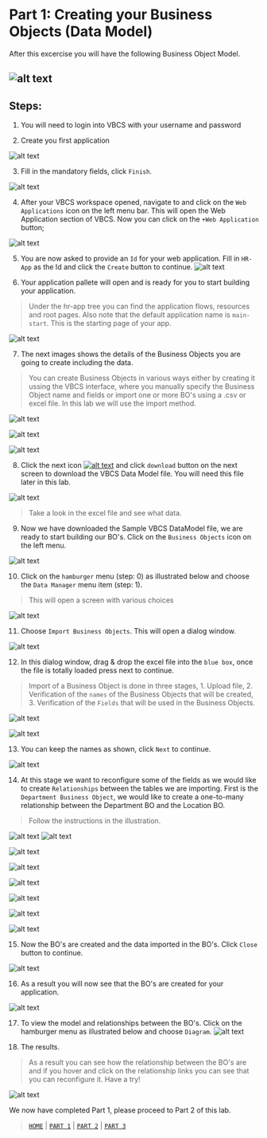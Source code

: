 # Part 1: Creating your Business Objects (Data Model)
After this excercise you will have the following Business Object Model.

![alt text](../resources/images/bo/BO-new.png "Logo Title Text 1")
----
## Steps:
1. You will need to login into VBCS with your username and password

2. Create you first application

![alt text](../resources/images/bo/1.png "Logo Title Text 1")

3. Fill in the mandatory fields, click `Finish`.

![alt text](../resources/images/bo/2.png "Logo Title Text 1")

4. After your VBCS workspace opened, navigate to and click on the `Web Applications` icon on the left menu bar. This will open the Web Application section of VBCS. Now you can click on the `+Web Application` button; 

![alt text](../resources/images/bo/3.png "Logo Title Text 1")

5. You are now asked to provide an `Id` for your web application. Fill in `HR-App` as the Id and click the `Create` button to continue.
![alt text](../resources/images/bo/4.png "Logo Title Text 1")

6. Your application pallete will open and is ready for you to start building your application.
> Under the hr-app tree you can find the application flows, resources and root pages. Also note that the default application name is `main-start`. This is the starting page of your app.

![alt text](../resources/images/bo/9.png "Logo Title Text 1")

7. The next images shows the details of the Business Objects you are going to create including the data. 

> You can create Business Objects in various ways either by creating it ussing the VBCS interface, where you manually specify the Business Object name and fields or import one or more BO's using a .csv or excel file. In this lab we will use the import method.

![alt text](../resources/images/bo/5-new.png "Logo Title Text 1")

![alt text](../resources/images/bo/6-new.png "Logo Title Text 1")

![alt text](../resources/images/bo/7-new.png "Logo Title Text 1")

8. Click the next icon <a href="../resources/materials/Sample-VBCS-DataModel.xlsx">![alt text](../resources/images/bo/8.png "Logo Title Text 1")</a> and click `download` button on the next screen to download the VBCS Data Model file. You will need this file later in this lab.

![alt text](../resources/images/bo/8-A.png "Logo Title Text 1")

> Take a look in the excel file and see what data.

9. Now we have downloaded the Sample VBCS DataModel file, we are ready to start building our BO's. Click on the `Business Objects` icon on the left menu.

![alt text](../resources/images/bo/10.png "Logo Title Text 1")

10. Click on the `hamburger` menu (step: 0) as illustrated below and choose the `Data Manager` menu item (step: 1).

> This will open a screen with various choices

![alt text](../resources/images/bo/11.png "Logo Title Text 1")

11. Choose `Import Business Objects`. This will open a dialog window.

![alt text](../resources/images/bo/12.png "Logo Title Text 1")

12. In this dialog window, drag & drop the excel file into the `blue box`, once the file is totally loaded press next to continue.
> Import of a Business Object is done in three stages, 1. Upload file, 2. Verification of the `names` of the Business Objects that will be created, 3. Verification of the `Fields` that will be used in the Business Objects.

![alt text](../resources/images/bo/13.png "Logo Title Text 1")

![alt text](../resources/images/bo/14.png "Logo Title Text 1")

13. You can keep the names as shown, click `Next` to continue.

![alt text](../resources/images/bo/15.png "Logo Title Text 1")

14. At this stage we want to reconfigure some of the fields as we would like to create `Relationships` between the tables we are importing. First is the `Department Business Object`, we would like to create a one-to-many relationship between the Department BO and the Location BO.

> Follow the instructions in the illustration.

![alt text](../resources/images/bo/16.png "Logo Title Text 1")
![alt text](../resources/images/bo/16A.png "Logo Title Text 1")

![alt text](../resources/images/bo/16B.png "Logo Title Text 1")

![alt text](../resources/images/bo/16C.png "Logo Title Text 1")

![alt text](../resources/images/bo/16D.png "Logo Title Text 1")

![alt text](../resources/images/bo/17.png "Logo Title Text 1")

![alt text](../resources/images/bo/18.png "Logo Title Text 1")

![alt text](../resources/images/bo/19.png "Logo Title Text 1")

15. Now the BO's are created and the data imported in the BO's. Click `Close` button to continue.

![alt text](../resources/images/bo/25.png "Logo Title Text 1")

16. As a result you will now see that the BO's are created for your application.

![alt text](../resources/images/bo/26.png "Logo Title Text 1")

17. To view the model and relationships between the BO's. Click on the hamburger menu as illustrated below and choose `Diagram`.
![alt text](../resources/images/bo/27.png "Logo Title Text 1")

18. The results. 
> As a result you can see how the relationship between the BO's are and if you hover and click on the relationship links you can see that you can reconfigure it. Have a try!

![alt text](../resources/images/bo/28-new.png "Logo Title Text 1")

We now have completed Part 1, please proceed to Part 2 of this lab.

> [`HOME`](../README.md) | [`PART 1`](PART_1.md) | [`PART 2`](PART_2.md) | [`PART 3`](PART_3.md)

